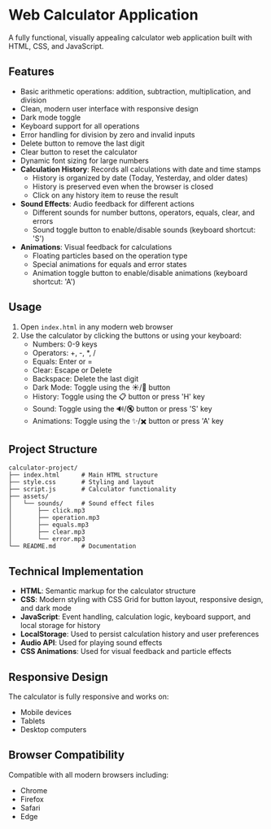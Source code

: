 # Web Calculator Application

A fully functional, visually appealing calculator web application built with HTML, CSS, and JavaScript.

## Features

- Basic arithmetic operations: addition, subtraction, multiplication, and division
- Clean, modern user interface with responsive design
- Dark mode toggle
- Keyboard support for all operations
- Error handling for division by zero and invalid inputs
- Delete button to remove the last digit
- Clear button to reset the calculator
- Dynamic font sizing for large numbers
- **Calculation History**: Records all calculations with date and time stamps
  - History is organized by date (Today, Yesterday, and older dates)
  - History is preserved even when the browser is closed
  - Click on any history item to reuse the result
- **Sound Effects**: Audio feedback for different actions
  - Different sounds for number buttons, operators, equals, clear, and errors
  - Sound toggle button to enable/disable sounds (keyboard shortcut: 'S')
- **Animations**: Visual feedback for calculations
  - Floating particles based on the operation type
  - Special animations for equals and error states
  - Animation toggle button to enable/disable animations (keyboard shortcut: 'A')

## Usage

1. Open `index.html` in any modern web browser
2. Use the calculator by clicking the buttons or using your keyboard:
   - Numbers: 0-9 keys
   - Operators: +, -, *, /
   - Equals: Enter or =
   - Clear: Escape or Delete
   - Backspace: Delete the last digit
   - Dark Mode: Toggle using the ☀️/🌙 button
   - History: Toggle using the 📋 button or press 'H' key
   - Sound: Toggle using the 🔊/🔇 button or press 'S' key
   - Animations: Toggle using the ✨/✖️ button or press 'A' key

## Project Structure

```
calculator-project/
├── index.html      # Main HTML structure
├── style.css       # Styling and layout
├── script.js       # Calculator functionality
├── assets/
│   └── sounds/     # Sound effect files
│       ├── click.mp3
│       ├── operation.mp3
│       ├── equals.mp3
│       ├── clear.mp3
│       └── error.mp3
└── README.md       # Documentation
```

## Technical Implementation

- **HTML**: Semantic markup for the calculator structure
- **CSS**: Modern styling with CSS Grid for button layout, responsive design, and dark mode
- **JavaScript**: Event handling, calculation logic, keyboard support, and local storage for history
- **LocalStorage**: Used to persist calculation history and user preferences
- **Audio API**: Used for playing sound effects
- **CSS Animations**: Used for visual feedback and particle effects

## Responsive Design

The calculator is fully responsive and works on:
- Mobile devices
- Tablets
- Desktop computers

## Browser Compatibility

Compatible with all modern browsers including:
- Chrome
- Firefox
- Safari
- Edge
